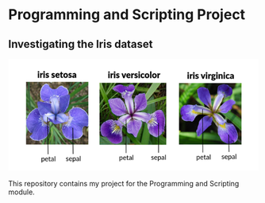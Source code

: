 # Programming and Scripting Project

## Investigating the Iris dataset

![Alt text](images/iris-species.png)


This repository contains my project for the Programming and Scripting module.

